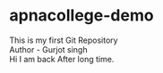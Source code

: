 # apnacollege-demo
This is my first Git Repository
<br>
Author - Gurjot singh
<br>
Hi I am back After long time.
